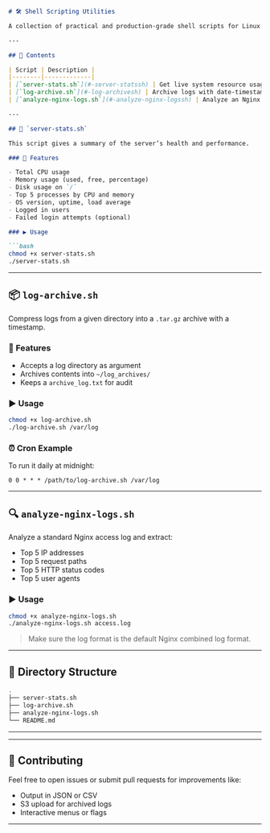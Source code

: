 
````markdown
# 🛠️ Shell Scripting Utilities

A collection of practical and production-grade shell scripts for Linux systems. These tools help with monitoring system performance, archiving logs, and analyzing web server logs.

---

## 📁 Contents

| Script | Description |
|--------|-------------|
| [`server-stats.sh`](#-server-statssh) | Get live system resource usage like CPU, memory, disk, top processes, and more |
| [`log-archive.sh`](#-log-archivesh) | Archive logs with date-timestamp into compressed `.tar.gz` files |
| [`analyze-nginx-logs.sh`](#-analyze-nginx-logssh) | Analyze an Nginx access log for traffic, endpoints, status codes, and user agents |

---

## 🧩 `server-stats.sh`

This script gives a summary of the server’s health and performance.

### 🔧 Features

- Total CPU usage
- Memory usage (used, free, percentage)
- Disk usage on `/`
- Top 5 processes by CPU and memory
- OS version, uptime, load average
- Logged in users
- Failed login attempts (optional)

### ▶️ Usage

```bash
chmod +x server-stats.sh
./server-stats.sh
````

---

## 📦 `log-archive.sh`

Compress logs from a given directory into a `.tar.gz` archive with a timestamp.

### 🧰 Features

* Accepts a log directory as argument
* Archives contents into `~/log_archives/`
* Keeps a `archive_log.txt` for audit

### ▶️ Usage

```bash
chmod +x log-archive.sh
./log-archive.sh /var/log
```

### ⏰ Cron Example

To run it daily at midnight:

```cron
0 0 * * * /path/to/log-archive.sh /var/log
```

---

## 🔍 `analyze-nginx-logs.sh`

Analyze a standard Nginx access log and extract:

* Top 5 IP addresses
* Top 5 request paths
* Top 5 HTTP status codes
* Top 5 user agents

### ▶️ Usage

```bash
chmod +x analyze-nginx-logs.sh
./analyze-nginx-logs.sh access.log
```

> Make sure the log format is the default Nginx combined log format.

---

## 📂 Directory Structure

```bash
.
├── server-stats.sh
├── log-archive.sh
├── analyze-nginx-logs.sh
└── README.md
```

---



---

## 🙌 Contributing

Feel free to open issues or submit pull requests for improvements like:

* Output in JSON or CSV
* S3 upload for archived logs
* Interactive menus or flags

---



